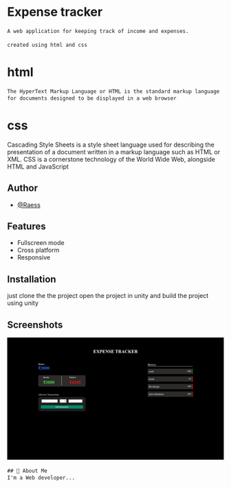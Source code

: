 # Expense tracker

    A web application for keeping track of income and expenses.

    created using html and css

# html
    The HyperText Markup Language or HTML is the standard markup language for documents designed to be displayed in a web browser

# css

Cascading Style Sheets is a style sheet language used for describing the presentation of a document written in a markup language such as HTML or XML. CSS is a cornerstone technology of the World Wide Web, alongside HTML and JavaScript
## Author

- [@Raess](https://github.com/raeessanu)

## Features
- Fullscreen mode
- Cross platform
- Responsive

## Installation

just clone the the project
open the project in unity and build the project using unity
    
 ## Screenshots

![Screenshot](/screenshot.jpeg)


```
## 🚀 About Me
I'm a Web developer...


